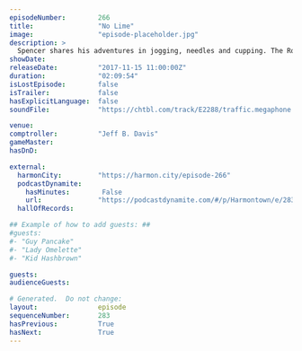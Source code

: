 ```yaml
---
episodeNumber:        266
title:                "No Lime"
image:                "episode-placeholder.jpg"
description: >
  Spencer shares his adventures in jogging, needles and cupping. The Ron Jeremy banana mystery continues to perplex Jeff. Dan records an introduction video for Rob Schrab and spends a little extra time making sure it's perfect.  Featuring Dan Harmon, Jef...
showDate:             
releaseDate:          "2017-11-15 11:00:00Z"
duration:             "02:09:54"
isLostEpisode:        false
isTrailer:            false
hasExplicitLanguage:  false
soundFile:            "https://chtbl.com/track/E2288/traffic.megaphone.fm/STA8300498738.mp3"

venue:                
comptroller:          "Jeff B. Davis"
gameMaster:           
hasDnD:               

external:
  harmonCity:         "https://harmon.city/episode-266"
  podcastDynamite:
    hasMinutes:        False
    url:              "https://podcastdynamite.com/#/p/Harmontown/e/283/266"
  hallOfRecords:      

## Example of how to add guests: ##
#guests:
#- "Guy Pancake"
#- "Lady Omelette"
#- "Kid Hashbrown"

guests:
audienceGuests:

# Generated.  Do not change:
layout:               episode
sequenceNumber:       283
hasPrevious:          True
hasNext:              True
---
```


<!-- The episode description will be rendered here -->
<!-- Add your content below here -->

